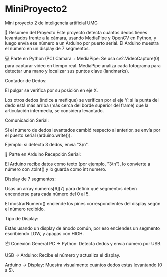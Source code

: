 # MiniProyecto2
Mini proyecto 2 de inteligencia artificial UMG

🧠 Resumen del Proyecto
Este proyecto detecta cuántos dedos tienes levantados frente a la cámara, usando MediaPipe y OpenCV en Python, y luego envía ese número a un Arduino por puerto serial. El Arduino muestra el número en un display de 7 segmentos.

💻 Parte en Python (PC)
Cámara + MediaPipe: Se usa cv2.VideoCapture(0) para capturar video en tiempo real. MediaPipe analiza cada fotograma para detectar una mano y localizar sus puntos clave (landmarks).

Contador de Dedos:

El pulgar se verifica por su posición en eje X.

Los otros dedos (índice a meñique) se verifican por el eje Y: si la punta del dedo está más arriba (más cerca del borde superior del frame) que la articulación intermedia, se considera levantado.

Comunicación Serial:

Si el número de dedos levantados cambió respecto al anterior, se envía por el puerto serial (arduino.write()).

Ejemplo: si detecta 3 dedos, envía "3\n".

🔌 Parte en Arduino
Recepción Serial:

El Arduino recibe datos como texto (por ejemplo, "3\n"), lo convierte a número con .toInt() y lo guarda como int numero.

Display de 7 segmentos:

Usas un array numeros[6][7] para definir qué segmentos deben encenderse para cada número del 0 al 5.

El mostrarNumero() enciende los pines correspondientes del display según el número recibido.

Tipo de Display:

Estás usando un display de ánodo común, por eso enciendes un segmento escribiendo LOW, y apagas con HIGH.

📦 Conexión General
PC → Python: Detecta dedos y envía número por USB.

USB → Arduino: Recibe el número y actualiza el display.

Arduino → Display: Muestra visualmente cuántos dedos estás levantando (0 a 5).
